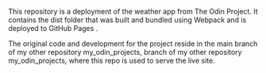 This repository is a deployment of the weather app  from The Odin Project. It contains the dist folder that was built and bundled using Webpack and is deployed to GitHub Pages .

The original code and development for the project reside in the main branch of my other repository my_odin_projects, branch of my other repository my_odin_projects, where this repo is used to serve the live site.

